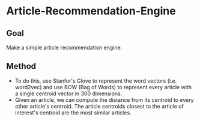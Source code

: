 # Article-Recommendation-Engine

## Goal     
Make a simple article recommendation engine.         


## Method      
- To do this, use Stanfor's Glove to represent the word vectors (i.e. word2vec) and use BOW (Bag of Words) to represent every article with a single centroid vector in 300 dimensions.      
- Given an article, we can compute the distance from its centroid to every other article's centroid. The article centroids closest to the article of interest's centroid are the most similar articles.     


